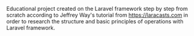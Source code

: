 Educational project created on the Laravel framework step by step from scratch according to Jeffrey Way's tutorial from https://laracasts.com in order to
research the structure and basic principles of operations with Laravel framework.

